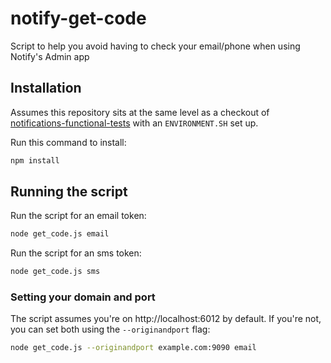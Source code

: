 # notify-get-code

Script to help you avoid having to check your email/phone when using Notify's Admin app

## Installation

Assumes this repository sits at the same level as a checkout of [notifications-functional-tests](https://github.com/alphagov/notifications-functional-tests) with an `ENVIRONMENT.SH` set up.

Run this command to install:
```bash
npm install
```

## Running the script

Run the script for an email token:
```bash
node get_code.js email
```

Run the script for an sms token:
```bash
node get_code.js sms
```

### Setting your domain and port

The script assumes you're on http://localhost:6012 by default. If you're not, you can set both using
the `--originandport` flag:
```bash
node get_code.js --originandport example.com:9090 email
```
